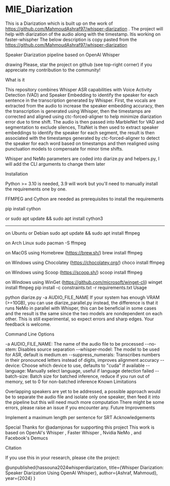 # MIE_Diarization
This is a Diarization which is built up on the work of https://github.com/MahmoudAshraf97/whisper-diarization . The project will help with diarization of the audio along with the timestamp. Itis working on faster-whispher
The below description is copy pasted from the https://github.com/MahmoudAshraf97/whisper-diarization


Speaker Diarization pipeline based on OpenAI Whisper

drawing Please, star the project on github (see top-right corner) if you appreciate my contribution to the community!

What is it

This repository combines Whisper ASR capabilities with Voice Activity Detection (VAD) and Speaker Embedding to identify the speaker for each sentence in the transcription generated by Whisper. First, the vocals are extracted from the audio to increase the speaker embedding accuracy, then the transcription is generated using Whisper, then the timestamps are corrected and aligned using ctc-forced-aligner to help minimize diarization error due to time shift. The audio is then passed into MarbleNet for VAD and segmentation to exclude silences, TitaNet is then used to extract speaker embeddings to identify the speaker for each segment, the result is then associated with the timestamps generated by ctc-forced-aligner to detect the speaker for each word based on timestamps and then realigned using punctuation models to compensate for minor time shifts.

Whisper and NeMo parameters are coded into diarize.py and helpers.py, I will add the CLI arguments to change them later

Installation

Python >= 3.10 is needed, 3.9 will work but you'll need to manually install the requirements one by one.

FFMPEG and Cython are needed as prerequisites to install the requirements

pip install cython

or
sudo apt update && sudo apt install cython3

-----------------------------------------------------
on Ubuntu or Debian
sudo apt update && sudo apt install ffmpeg

on Arch Linux
sudo pacman -S ffmpeg

on MacOS using Homebrew (https://brew.sh/)
brew install ffmpeg

on Windows using Chocolatey (https://chocolatey.org/)
choco install ffmpeg

on Windows using Scoop (https://scoop.sh/)
scoop install ffmpeg

on Windows using WinGet (https://github.com/microsoft/winget-cli)
winget install ffmpeg
pip install -c constraints.txt -r requirements.txt
Usage

python diarize.py -a AUDIO_FILE_NAME
If your system has enough VRAM (>=10GB), you can use diarize_parallel.py instead, the difference is that it runs NeMo in parallel with Whisper, this can be beneficial in some cases and the result is the same since the two models are nondependent on each other. This is still experimental, so expect errors and sharp edges. Your feedback is welcome.

Command Line Options

-a AUDIO_FILE_NAME: The name of the audio file to be processed
--no-stem: Disables source separation
--whisper-model: The model to be used for ASR, default is medium.en
--suppress_numerals: Transcribes numbers in their pronounced letters instead of digits, improves alignment accuracy
--device: Choose which device to use, defaults to "cuda" if available
--language: Manually select language, useful if language detection failed
--batch-size: Batch size for batched inference, reduce if you run out of memory, set to 0 for non-batched inference
Known Limitations

Overlapping speakers are yet to be addressed, a possible approach would be to separate the audio file and isolate only one speaker, then feed it into the pipeline but this will need much more computation
There might be some errors, please raise an issue if you encounter any.
Future Improvements

Implement a maximum length per sentence for SRT
Acknowledgements

Special Thanks for @adamjonas for supporting this project This work is based on OpenAI's Whisper , Faster Whisper , Nvidia NeMo , and Facebook's Demucs

Citation

If you use this in your research, please cite the project:

@unpublished{hassouna2024whisperdiarization,
  title={Whisper Diarization: Speaker Diarization Using OpenAI Whisper},
  author={Ashraf, Mahmoud},
  year={2024}
}
